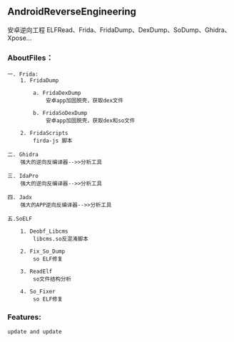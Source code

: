 ## AndroidReverseEngineering

安卓逆向工程
    ELFRead、Frida、FridaDump、DexDump、SoDump、Ghidra、Xpose...

### AboutFiles：
    
    一. Frida:
        1. FridaDump
        
            a. FridaDexDump
                安卓app加固脱壳，获取dex文件
                
            b. FridaSoDexDump
                安卓app加固脱壳，获取dex和so文件
        
        2. FridaScripts
            firda-js 脚本
    
    二. Ghidra
        强大的逆向反编译器-->>分析工具
        
    三. IdaPro
        强大的逆向反编译器-->>分析工具
        
    四. Jadx
        强大的APP逆向反编译器-->>分析工具
        
    五.SoELF
    
        1. Deobf_Libcms
            libcms.so反混淆脚本
            
        2. Fix_So_Dump
            so ELF修复
        
        3. ReadElf
            so文件结构分析
            
        4. So_Fixer
            so ELF修复
        
    
### Features:
    update and update